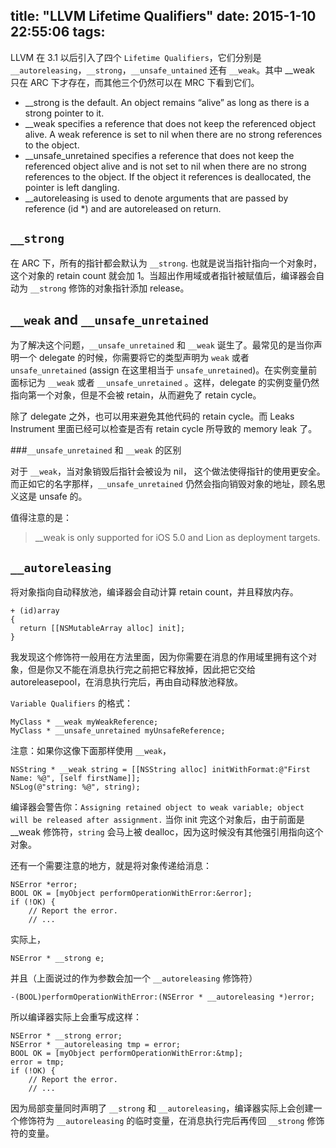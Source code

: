 title: "LLVM Lifetime Qualifiers"
date: 2015-1-10 22:55:06
tags:
---

LLVM 在 3.1 以后引入了四个 `Lifetime Qualifiers`，它们分别是 `__autoreleasing`，`__strong`，`__unsafe_untained` 还有 `__weak`。其中 __weak 只在 ARC 下才存在，而其他三个仍然可以在 MRC 下看到它们。
 
- __strong is the default. An object remains “alive” as long as there is a strong pointer to it.
- __weak specifies a reference that does not keep the referenced object alive. A weak reference is set to nil when there are no strong references to the object.
- __unsafe_unretained specifies a reference that does not keep the referenced object alive and is not set to nil when there are no strong references to the object. If the object it references is deallocated, the pointer is left dangling.
- __autoreleasing is used to denote arguments that are passed by reference (id *) and are autoreleased on return.

## `__strong`

 在 ARC 下，所有的指针都会默认为 `__strong`. 也就是说当指针指向一个对象时，这个对象的 retain count 就会加 1。当超出作用域或者指针被赋值后，编译器会自动为 `__strong` 修饰的对象指针添加 release。
 
## `__weak` and `__unsafe_unretained`
  
 为了解决这个问题，`__unsafe_unretained` 和 `__weak` 诞生了。最常见的是当你声明一个 delegate 的时候，你需要将它的类型声明为 `weak` 或者 `unsafe_unretained` (assign 在这里相当于 `unsafe_unretained`)。在实例变量前面标记为 `__weak` 或者 `__unsafe_unretained` 。这样，delegate 的实例变量仍然指向第一个对象，但是不会被 retain，从而避免了 retain cycle。
 
 除了 delegate 之外，也可以用来避免其他代码的 retain cycle。而 Leaks Instrument 里面已经可以检查是否有 retain cycle 所导致的 memory leak 了。

###`__unsafe_unretained` 和 `__weak` 的区别

对于 `__weak`，当对象销毁后指针会被设为 nil， 这个做法使得指针的使用更安全。而正如它的名字那样，`__unsafe_unretained` 仍然会指向销毁对象的地址，顾名思义这是 unsafe 的。

值得注意的是：

> __weak is only supported for iOS 5.0 and Lion as deployment targets.

## `__autoreleasing`

将对象指向自动释放池，编译器会自动计算 retain count，并且释放内存。

````objc
+ (id)array 
{
  return [[NSMutableArray alloc] init]; 
}
````

我发现这个修饰符一般用在方法里面，因为你需要在消息的作用域里拥有这个对象，但是你又不能在消息执行完之前把它释放掉，因此把它交给 autoreleasepool，在消息执行完后，再由自动释放池释放。

`Variable Qualifiers` 的格式：

````objc
MyClass * __weak myWeakReference;
MyClass * __unsafe_unretained myUnsafeReference;
````

注意：如果你这像下面那样使用 `__weak`，

````objc
NSString * __weak string = [[NSString alloc] initWithFormat:@"First Name: %@", [self firstName]];
NSLog(@"string: %@", string);
````

编译器会警告你：`Assigning retained object to weak variable; object will be released after assignment.` 当你 init 完这个对象后，由于前面是 __weak 修饰符，`string` 会马上被 dealloc，因为这时候没有其他强引用指向这个对象。

还有一个需要注意的地方，就是将对象传递给消息：

````objc
NSError *error;
BOOL OK = [myObject performOperationWithError:&error];
if (!OK) {
    // Report the error.
    // ...
````

实际上，

````objc
NSError * __strong e;
````

并且（上面说过的作为参数会加一个 `__autoreleasing` 修饰符）

````objc
-(BOOL)performOperationWithError:(NSError * __autoreleasing *)error;
````

所以编译器实际上会重写成这样：

````objc
NSError * __strong error;
NSError * __autoreleasing tmp = error;
BOOL OK = [myObject performOperationWithError:&tmp];
error = tmp;
if (!OK) {
    // Report the error.
    // ...
````

因为局部变量同时声明了 `__strong` 和 `__autoreleasing`，编译器实际上会创建一个修饰符为 `__autoreleasing` 的临时变量，在消息执行完后再传回 `__strong` 修饰符的变量。
